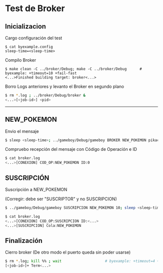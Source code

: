 # Test de Broker

## Inicializacion

Cargo configuración del test

```shell
$ cat byexample.config
sleep-time=<sleep-time>
```

Compilo Broker

```shell
$ make clean -C ../broker/Debug; make -C ../broker/Debug      # byexample: +timeout=10 +fail-fast
<...>Finished building target: broker<...>
```

Borro Logs anteriores y levanto el Broker en segundo plano

```bash
$ rm *.log ; ../broker/Debug/broker &
<...>[<job-id>] <pid>
```

- - - - - - - - - - - - -

## NEW_POKEMON

Envio el mensaje

```bash
$ sleep <sleep-time>; ../gameboy/Debug/gameboy BROKER NEW_POKEMON pikachu 1 1 1; sleep <sleep-time> # byexample: +timeout=8 +paste
```

Compruebo recepción del mensaje con Código de Operación e ID

```bash
$ cat broker.log
<...>[CONEXION] COD_OP:NEW_POKEMON ID:0
```

## SUSCRIPCIÓN

Suscripción a NEW_POKEMON

(Corregir: debe ser "SUSCRIPTOR" y no SUSCRIPCION)

```bash
$ ../gameboy/Debug/gameboy SUSCRIPCION NEW_POKEMON 10; sleep <sleep-time> # byexample: +timeout=4 +paste
```

```bash
$ cat broker.log
<...>[CONEXION] COD_OP:SUSCRIPCION ID:<...>
<...>[SUSCRIPCION] Cola:NEW_POKEMON
```

## Finalización

Cierro broker (De otro modo el puerto queda sin poder usarse)

```bash
$ rm *.log; kill %% ; wait                    # byexample: +timeout=4 +norm-ws +paste
[<job-id>]+ Term<...>
```
